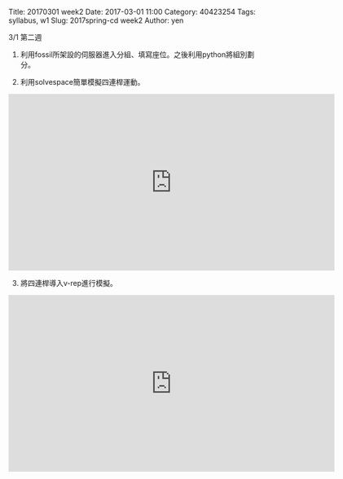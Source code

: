 Title: 20170301 week2
Date: 2017-03-01 11:00
Category: 40423254
Tags: syllabus, w1
Slug: 2017spring-cd week2
Author: yen

3/1 第二週

<!-- PELICAN_END_SUMMARY -->

1. 利用fossil所架設的伺服器進入分組、填寫座位。之後利用python將組別劃分。

2. 利用solvespace簡單模擬四連桿運動。

<iframe src="https://player.vimeo.com/video/208420642" width="640" height="347" frameborder="0" webkitallowfullscreen mozallowfullscreen allowfullscreen></iframe>

3. 將四連桿導入v-rep進行模擬。

<iframe src="https://player.vimeo.com/video/208420657" width="640" height="347" frameborder="0" webkitallowfullscreen mozallowfullscreen allowfullscreen></iframe>